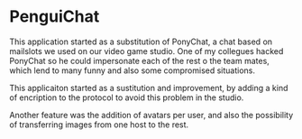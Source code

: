 # PenguiChat

This application started as a substitution of PonyChat, a chat based on mailslots we used on our video game studio. One of my collegues hacked PonyChat so he could impersonate each of the rest o the team mates, which lend to many funny and also some compromised situations.

This applicaiton started as a sustitution and improvement, by adding a kind of encription to the protocol to avoid this problem in the studio.

Another feature was the addition of avatars per user, and also the possibility of transferring images from one host to the rest.
